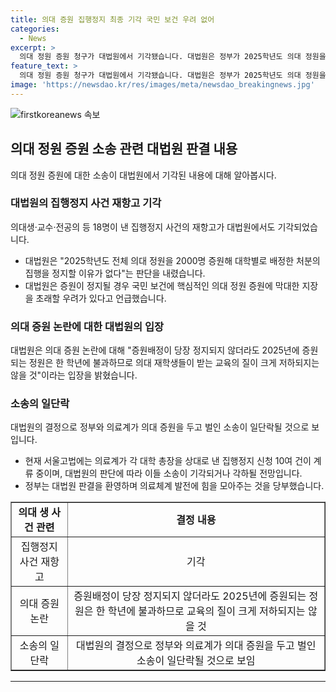 ```yaml
---
title: 의대 증원 집행정지 최종 기각 국민 보건 우려 없어
categories:
  - News
excerpt: >
  의대 정원 증원 청구가 대법원에서 기각됐습니다. 대법원은 정부가 2025학년도 의대 정원을 2000명으로 증원한 처분을 집행정지할 이유가 없다고 판단하며 증원이 중요하다고 밝혔습니다. 이에 따라 정부와 의료계의 소송은 종결될 것으로 보이며 정부는 의료체계 발전에 힘을 모으라고 당부했습니다. 현재 서울고법에는 의료계가 각 대학 총장을 상대로 낸 집행정지 신청 10여 건이 계류 중이며, 이들 소송은 대법원의 판단에 따라 기각될 전망입니다.
feature_text: >
  의대 정원 증원 청구가 대법원에서 기각됐습니다. 대법원은 정부가 2025학년도 의대 정원을 2000명으로 증원한 처분을 집행정지할 이유가 없다고 판단하며 증원이 중요하다고 밝혔습니다. 이에 따라 정부와 의료계의 소송은 종결될 것으로 보이며 정부는 의료체계 발전에 힘을 모으라고 당부했습니다. 현재 서울고법에는 의료계가 각 대학 총장을 상대로 낸 집행정지 신청 10여 건이 계류 중이며, 이들 소송은 대법원의 판단에 따라 기각될 전망입니다.
image: 'https://newsdao.kr/res/images/meta/newsdao_breakingnews.jpg'
---
```


<p><img src="https://newsdao.kr/res/images/meta/newsdao_breakingnews.jpg" alt="firstkoreanews 속보" /></p>

<h2 data-ke-size="size26">의대 정원 증원 소송 관련 대법원 판결 내용</h2>

<p data-ke-size="size16">의대 정원 증원에 대한 소송이 대법원에서 기각된 내용에 대해 알아봅시다.</p>

<h3>대법원의 집행정지 사건 재항고 기각</h3>

<p data-ke-size="size16">의대생·교수·전공의 등 18명이 낸 집행정지 사건의 재항고가 대법원에서도 기각되었습니다.</p>

<ul>
  <li>대법원은 "2025학년도 전체 의대 정원을 2000명 증원해 대학별로 배정한 처분의 집행을 정지할 이유가 없다"는 판단을 내렸습니다.</li>
  <li>대법원은 증원이 정지될 경우 국민 보건에 핵심적인 의대 정원 증원에 막대한 지장을 초래할 우려가 있다고 언급했습니다.</li>
</ul>

<h3>의대 증원 논란에 대한 대법원의 입장</h3>

<p data-ke-size="size16">대법원은 의대 증원 논란에 대해 "증원배정이 당장 정지되지 않더라도 2025년에 증원되는 정원은 한 학년에 불과하므로 의대 재학생들이 받는 교육의 질이 크게 저하되지는 않을 것"이라는 입장을 밝혔습니다.</p>

<h3>소송의 일단락</h3>

<p data-ke-size="size16">대법원의 결정으로 정부와 의료계가 의대 증원을 두고 벌인 소송이 일단락될 것으로 보입니다.</p>

<ul>
  <li>현재 서울고법에는 의료계가 각 대학 총장을 상대로 낸 집행정지 신청 10여 건이 계류 중이며, 대법원의 판단에 따라 이들 소송이 기각되거나 각하될 전망입니다.</li>
  <li>정부는 대법원 판결을 환영하며 의료체계 발전에 힘을 모아주는 것을 당부했습니다.</li>
</ul>

<table style="width: 100%;" border="1">
<tbody>
<tr>
<td style="text-align: center; height: 17px;"><b>의대 생 사건 관련</b></td>
<td style="text-align: center; height: 17px;"><b>결정 내용</b></td>
</tr>
<tr>
<td style="text-align: center; height: 17px;">집행정지 사건 재항고</td>
<td style="text-align: center; height: 17px;">기각</td>
</tr>
<tr>
<td style="text-align: center; height: 17px;">의대 증원 논란</td>
<td style="text-align: center; height: 17px;">증원배정이 당장 정지되지 않더라도 2025년에 증원되는 정원은 한 학년에 불과하므로 교육의 질이 크게 저하되지는 않을 것</td>
</tr>
<tr>
<td style="text-align: center; height: 17px;">소송의 일단락</td>
<td style="text-align: center; height: 17px;">대법원의 결정으로 정부와 의료계가 의대 증원을 두고 벌인 소송이 일단락될 것으로 보임</td>
</tr>
</tbody>
</table>

<hr>

